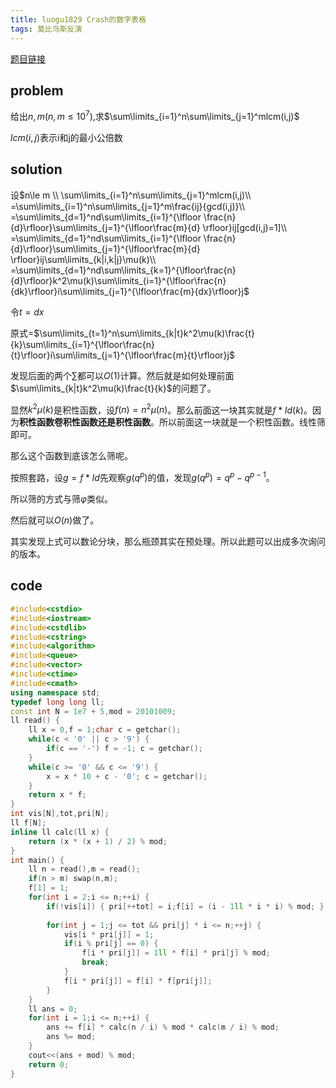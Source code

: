 ```yaml
---
title: luogu1829 Crash的数字表格
tags: 莫比乌斯反演
---
```


[题目链接](https://www.luogu.com.cn/problem/P1829)

## problem

给出$n,m(n,m\le10^7)$,求$\sum\limits_{i=1}^n\sum\limits_{j=1}^mlcm(i,j)$

$lcm(i,j)$表示i和j的最小公倍数

## solution

设$n\le m \\
\sum\limits_{i=1}^n\sum\limits_{j=1}^mlcm(i,j)\\ 
=\sum\limits_{i=1}^n\sum\limits_{j=1}^m\frac{ij}{gcd(i,j)}\\ 
=\sum\limits_{d=1}^nd\sum\limits_{i=1}^{\lfloor \frac{n}{d}\rfloor}\sum\limits_{j=1}^{\lfloor\frac{m}{d} \rfloor}ij[gcd(i,j)=1]\\ 
=\sum\limits_{d=1}^nd\sum\limits_{i=1}^{\lfloor \frac{n}{d}\rfloor}\sum\limits_{j=1}^{\lfloor\frac{m}{d} \rfloor}ij\sum\limits_{k|i,k|j}\mu(k)\\ 
=\sum\limits_{d=1}^nd\sum\limits_{k=1}^{\lfloor\frac{n}{d}\rfloor}k^2\mu(k)\sum\limits_{i=1}^{\lfloor\frac{n}{dk}\rfloor}i\sum\limits_{j=1}^{\lfloor\frac{m}{dx}\rfloor}j$


令$t=dx$

原式=$\sum\limits_{t=1}^n\sum\limits_{k|t}k^2\mu(k)\frac{t}{k}\sum\limits_{i=1}^{\lfloor\frac{n}{t}\rfloor}i\sum\limits_{j=1}^{\lfloor\frac{m}{t}\rfloor}j$

发现后面的两个$\sum$都可以$O(1)$计算。然后就是如何处理前面$\sum\limits_{k|t}k^2\mu(k)\frac{t}{k}$的问题了。

显然$k^2\mu(k)$是积性函数，设$f(n)=n^2\mu(n)$。那么前面这一块其实就是$f*Id (k)$。因为**积性函数卷积性函数还是积性函数**。所以前面这一块就是一个积性函数。线性筛即可。

那么这个函数到底该怎么筛呢。

按照套路，设$g=f*Id$先观察$g(q^p)$的值，发现$g(q^p)=q^p-q^{p-1}$。

所以筛的方式与筛$\varphi$类似。

然后就可以$O(n)$做了。

其实发现上式可以数论分块，那么瓶颈其实在预处理。所以此题可以出成多次询问的版本。

## code

```cpp
#include<cstdio>
#include<iostream>
#include<cstdlib>
#include<cstring>
#include<algorithm>
#include<queue>
#include<vector>
#include<ctime>
#include<cmath>
using namespace std;
typedef long long ll;
const int N = 1e7 + 5,mod = 20101009;
ll read() {
	ll x = 0,f = 1;char c = getchar();
	while(c < '0' || c > '9') {
		if(c == '-') f = -1; c = getchar();
	}
	while(c >= '0' && c <= '9') {
		x = x * 10 + c - '0'; c = getchar();
	}
	return x * f;
}
int vis[N],tot,pri[N];
ll f[N];
inline ll calc(ll x) {
	return (x * (x + 1) / 2) % mod;
}
int main() {
	ll n = read(),m = read();
	if(n > m) swap(n,m);
	f[1] = 1;
	for(int i = 2;i <= n;++i) {
		if(!vis[i]) { pri[++tot] = i;f[i] = (i - 1ll * i * i) % mod; }
		
		for(int j = 1;j <= tot && pri[j] * i <= n;++j) {
			vis[i * pri[j]] = 1;
			if(i % pri[j] == 0) {
				f[i * pri[j]] = 1ll * f[i] * pri[j] % mod;
				break;
			}
			f[i * pri[j]] = f[i] * f[pri[j]];
		}
	}
	ll ans = 0;
	for(int i = 1;i <= n;++i) {
		ans += f[i] * calc(n / i) % mod * calc(m / i) % mod;
		ans %= mod;
	}
	cout<<(ans + mod) % mod;
	return 0;
}


```